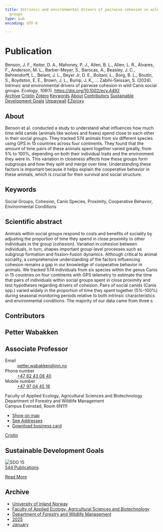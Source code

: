 ```yaml
---
title: Intrinsic and environmental drivers of pairwise cohesion in wild Canis social
  groups
type: pub
encoding: UTF-8

---
```

<h1>Publication</h1>
<article id="csl-bib-container-DXN3ZQMV" class="csl-bib-container">
  <div class="csl-bib-body"> <div class="csl-entry">Benson, J. F., Keiter, D. A., Mahoney, P. J., Allen, B. L., Allen, L. R., Álvares, F., Anderson, M. L., Barber-Meyer, S., Barocas, A., Beasley, J. C., Behrendorff, L., Belant, J. L., Beyer Jr, D. E., Boitani, L., Borg, B. L., Boutin, S., Boydston, E. E., Brown, J. L., Bump, J. K., … Zabihi-Seissan, S. (2024). Intrinsic and environmental drivers of pairwise cohesion in wild Canis social groups. <i>Ecology</i>, <i>106</i>(1). <a href="https://doi.org/10.1002/ecy.4492">https://doi.org/10.1002/ecy.4492</a></div> </div>
  <div class="csl-bib-buttons">
    <a href="#taxonomy-article-DXN3ZQMV" alt="archive" class="csl-bib-button">Archive</a>
    <a href="https://app.cristin.no/results/show.jsf?id=2334845" alt="Cristin" class="csl-bib-button">Cristin</a>
    <a href="http://zotero.org/groups/5881554/items/DXN3ZQMV" alt="Zotero" class="csl-bib-button">Zotero</a>
    <a href="#keywords-article-DXN3ZQMV" alt="keywords" class="csl-bib-button">Keywords</a>
    <a href="#about-article-DXN3ZQMV" alt="about_pub" class="csl-bib-button">About</a>
    <a href="#contributors-article-DXN3ZQMV" alt="contributors" class="csl-bib-button">Contributors</a>
    <a href="#sdg-article-DXN3ZQMV" alt="sdg" class="csl-bib-button">Sustainable Development Goals</a>
    <a href="https://doi.org/10.1002/ecy.4492" alt="Unpaywall" class="csl-bib-button">Unpaywall</a>
    <a href="https://doi.org/10.1002/ecy.4492" alt="EZproxy" class="csl-bib-button">EZproxy</a>
  </div>
  <div id="csl-bib-meta-container-DXN3ZQMV"></div>
</article>
<div id="csl-bib-meta-DXN3ZQMV" class="csl-bib-meta">
  <article id="about-article-DXN3ZQMV" class="about_pub-article">
    <h1>About</h1>
    Benson et al. conducted a study to understand what influences how much time wild canids (animals like wolves and foxes) spend close to each other in their social groups. They tracked 574 animals from six different species using GPS in 15 countries across four continents. They found that the amount of time pairs of these animals spent together varied greatly, from 5% to 100%, depending on both their individual traits and the environment they were in. This variation in closeness affects how these groups form subgroups and how they split and merge over time. Understanding these factors is important because it helps explain the cooperative behavior in these animals, which is crucial for their survival and social structure.
  </article>
  <article id="keywords-article-DXN3ZQMV" class="keywords-article">
    <h1>Keywords</h1>
    Social Groups, Cohesion, Canis Species, Proximity, Cooperative Behavior, Environmental Conditions
  </article>
  <article id="abstract-article-DXN3ZQMV" class="abstract-article">
    <h1>Scientific abstract</h1>
    Animals within social groups respond to costs and benefits of sociality by adjusting the proportion of time they spend in close proximity to other individuals in the group (cohesion). Variation in cohesion between individuals, in turn, shapes important group-level processes such as subgroup formation and fission–fusion dynamics. Although critical to animal sociality, a comprehensive understanding of the factors influencing cohesion remains a gap in our knowledge of cooperative behavior in animals. We tracked 574 individuals from six species within the genus Canis in 15 countries on four continents with GPS telemetry to estimate the time that pairs of individuals within social groups spent in close proximity and test hypotheses regarding drivers of cohesion. Pairs of social canids (Canis spp.) varied widely in the proportion of time they spent together (5%–100%) during seasonal monitoring periods relative to both intrinsic characteristics and environmental conditions. The majority of our data came from three s
  </article>
  <article id="contributors-article-DXN3ZQMV" class="contributors-article">
    <h1>Contributors</h1>
    <div class="personas"> <div class="vrtx-hinn-person-card"> <div class="photo"> <i class="lar la-user-circle missing-person"></i> </div> <div class="info"> <hgroup><h1>Petter Wabakken</h1> <h2>Associate Professor</h2> </hgroup><dl> <dt>Email</dt> <dd> <a href="mailto:petter.wabakken@inn.no">petter.wabakken@inn.no</a> </dd> <dt>Phone number</dt> <dd><a href="tel:+4762430840"> +47 62 43 08 40 </a></dd> <dt>Mobile number</dt> <dd><a href="tel:+4797044518"> +47 97 04 45 18 </a></dd> </dl> <p> Faculty of Applied Ecology, Agricultural Sciences and Biotechnology<br> Department of Forestry and Wildlife Management<br> Campus Evenstad, Room 6N111 </p> <ul class="vrtx-hinn-links"> <li><a href="https://www.google.com/maps?q=61.42516,11.07813">Show on map</a></li> <li><a href="https://www.inn.no/english/find-an-employee/petter-wabakken.html#vrtx-hinn-addresses">See Addresses</a></li> <li><a href="https://www.inn.no/english/find-an-employee/petter-wabakken.html?vrtx=vcf">Download business card</a></li> </ul> </div> </div> <a href="https://app.cristin.no/persons/show.jsf?id=328337" alt="Cristin URL" class="personas-cristin">Cristin</a> </div>
  </article>
  <article id="sdg-article-DXN3ZQMV" class="sdg-article">
    <h1>Sustainable Development Goals</h1>
    <div class="sdg-container"><div id="sdg15" class="sdg">
        <img src="{{< params subfolder >}}images/sdg/sdg15_en.png" class="image" alt="SDG 15">
        <div class="sdg-overlay">
          <a href="{{< params subfolder >}}en/archive/?sdg=15#archive" class="sdg-publication-count"><span>544</span> Publications</a>
          <p><a href="https://sdgs.un.org/goals/goal15" class="sdg-read-more">Read More</a></p>
        </div>
      </div></div>
  </article>
  <article id="taxonomy-article-DXN3ZQMV" class="taxonomy-article">
    <h1>Archive</h1>
    <ul>
      <li><a href="{{< params subfolder >}}en/archive/?key=3DCRN523">University of Inland Norway</a></li>
      <li><a href="{{< params subfolder >}}en/archive/?key=T77LXH6D">Faculty of Applied Ecology, Agricultural Sciences and Biotechnology</a></li>
      <li><a href="{{< params subfolder >}}en/archive/?key=7TRARPE3">Department of Forestry and Wildlife Management</a></li>
      <li><a href="{{< params subfolder >}}en/archive/?key=H5L4MZHE">2025</a></li>
      <li><a href="{{< params subfolder >}}en/archive/?key=Z4NRWY2R">January</a></li>
    </ul>
  </article>
</div>
